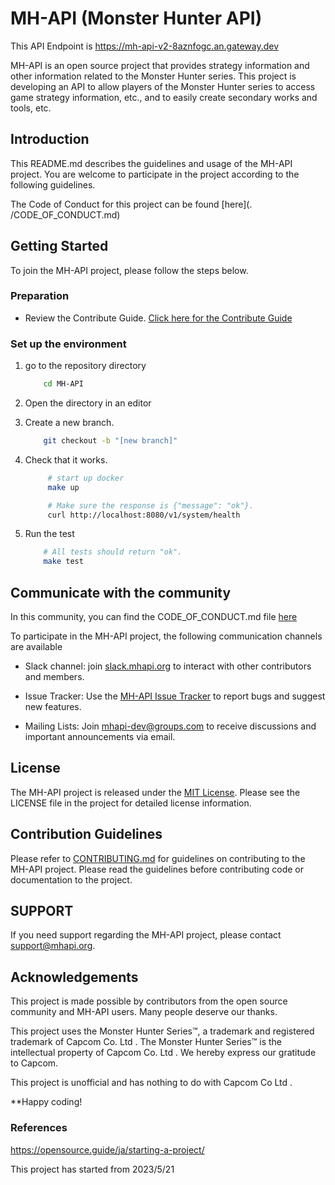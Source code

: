 # MH-API (Monster Hunter API)

This API Endpoint is 
https://mh-api-v2-8aznfogc.an.gateway.dev

MH-API is an open source project that provides strategy information and other information related to the Monster Hunter series. This project is developing an API to allow players of the Monster Hunter series to access game strategy information, etc., and to easily create secondary works and tools, etc.

## Introduction

This README.md describes the guidelines and usage of the MH-API project. You are welcome to participate in the project according to the following guidelines.

The Code of Conduct for this project can be found [here](. /CODE_OF_CONDUCT.md)

## Getting Started

To join the MH-API project, please follow the steps below.

### Preparation

- Review the Contribute Guide. [Click here for the Contribute Guide](./CONTRIBUTING.md)

### Set up the environment

1. go to the repository directory

    ```bash
        cd MH-API
    ```

2. Open the directory in an editor
3. Create a new branch.

    ```bash
        git checkout -b "[new branch]"
    ```

4. Check that it works.

   ```bash
        # start up docker
        make up

        # Make sure the response is {"message": "ok"}.
        curl http://localhost:8080/v1/system/health
   ````

5. Run the test

    ```bash
        # All tests should return "ok".
        make test
    ```

## Communicate with the community

In this community, you can find the CODE_OF_CONDUCT.md file [here](/CODE_OF_CONDUCT.md)

To participate in the MH-API project, the following communication channels are available

- Slack channel: join [slack.mhapi.org](https://mh-api.slack.com) to interact with other contributors and members.

- Issue Tracker: Use the [MH-API Issue Tracker](https://github.com/o-ga09/MH-API/issues) to report bugs and suggest new features.

- Mailing Lists: Join [mhapi-dev@groups.com](mailto:mhapiadm@gmail.com) to receive discussions and important announcements via email.

## License

The MH-API project is released under the [MIT License](https://opensource.org/licenses/MIT). Please see the LICENSE file in the project for detailed license information.

## Contribution Guidelines

Please refer to [CONTRIBUTING.md](./CONTRIBUTING.md) for guidelines on contributing to the MH-API project. Please read the guidelines before contributing code or documentation to the project.

## SUPPORT

If you need support regarding the MH-API project, please contact [support@mhapi.org](mailto:mhapiadm@gmail.com).

## Acknowledgements

This project is made possible by contributors from the open source community and MH-API users. Many people deserve our thanks.

<!-- For more information about the project and updates, please visit the [official MH-API website](https://mhapi.org). -->

This project uses the Monster Hunter Series™, a trademark and registered trademark of Capcom Co. Ltd . The Monster Hunter Series™ is the intellectual property of Capcom Co. Ltd . We hereby express our gratitude to Capcom.

This project is unofficial and has nothing to do with Capcom Co Ltd .

**Happy coding!

### References

<https://opensource.guide/ja/starting-a-project/>

This project has started from 2023/5/21
